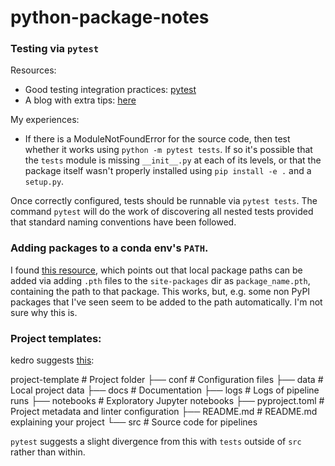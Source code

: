 # python-package-notes

### Testing via `pytest`
Resources:
+ Good testing integration practices: [pytest](https://pytest.org/en/7.4.x/explanation/goodpractices.html)
+ A blog with extra tips: [here](https://blog.ionelmc.ro/2014/05/25/python-packaging/#the-structure%3E)

My experiences:
+ If there is a ModuleNotFoundError for the source code,
then test whether it works using `python -m pytest tests`.
If so it's possible that the `tests` module is missing `__init__.py`
at each of its levels, or that the package itself wasn't
properly installed using `pip install -e .` and a `setup.py`.

Once correctly configured, tests should be runnable via
`pytest tests`. The command `pytest` will do the work of
discovering all nested tests provided that standard naming
conventions have been followed.

### Adding packages to a conda env's `PATH`.

I found [this resource](https://towardsdatascience.com/python-and-the-module-search-path-e71ae7a7e65f), which
points out that local package paths can be added via adding `.pth` files to the `site-packages` dir as 
`package_name.pth`, containing the path to that package. This works, but, e.g. some non PyPI packages that 
I've seen seem to be added to the path automatically. I'm not sure why this is.

### Project templates:

kedro suggests [this](https://docs.kedro.org/en/stable/kedro_project_setup/starters.html):

project-template    # Project folder
├── conf            # Configuration files
├── data            # Local project data
├── docs            # Documentation
├── logs            # Logs of pipeline runs
├── notebooks       # Exploratory Jupyter notebooks 
├── pyproject.toml  # Project metadata and linter configuration
├── README.md       # README.md explaining your project
└── src             # Source code for pipelines

`pytest` suggests a slight divergence from this with `tests` outside of `src` rather than within. 

